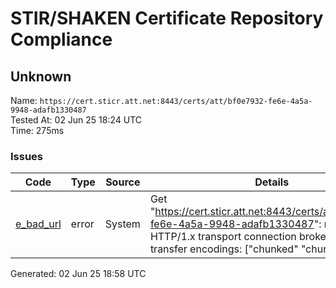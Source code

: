 # STIR/SHAKEN Certificate Repository Compliance

## Unknown

Name: `https://cert.sticr.att.net:8443/certs/att/bf0e7932-fe6e-4a5a-9948-adafb1330487`\
Tested At: 02 Jun 25 18:24 UTC\
Time: 275ms

### Issues

| Code | Type | Source | Details |
|------|------|--------|---------|
| [e_bad_url](../../ISSUES/e_bad_url/README.md) | error | System | Get "https://cert.sticr.att.net:8443/certs/att/bf0e7932-fe6e-4a5a-9948-adafb1330487": net/http: HTTP/1.x transport connection broken: too many transfer encodings: ["chunked" "chunked"] |

Generated: 02 Jun 25 18:58 UTC